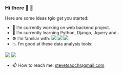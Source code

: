 ### Hi there 👋 :haircut:

Here are some ideas tgio get you started:

- 🔭 I’m currently working on web backend project.
- 🌱 I’m currently learning Python, Django, Jquery and .
- ⚙ I’m familiar with:
![](https://img.shields.io/badge/python-3.8-blue) ![](https://img.shields.io/badge/SQL-MySQL-blue) ![](https://img.shields.io/badge/Django-4.0.1-blue)
- 📉 I’m good at these data analysis tools:

![](https://img.shields.io/badge/seaborn-0.11-brightgreen) 
![](https://img.shields.io/badge/optuna-2.7-brightgreen)

- 📫 How to reach me: stevetsaoch@gmail.com

